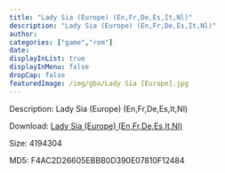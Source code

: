 ```yaml
---
title: "Lady Sia (Europe) (En,Fr,De,Es,It,Nl)"
description: "Lady Sia (Europe) (En,Fr,De,Es,It,Nl)"
author: 
categories: ["game","rom"]
date: 
displayInList: true
displayInMenu: false
dropCap: false
featuredImage: /img/gba/Lady Sia [Europe].jpg
---
```


Description: Lady Sia (Europe) (En,Fr,De,Es,It,Nl)

Download: <a style="text-decoration:underline;" href="https://mega.nz/#!TDJWQCCB!qKDFDj0VHD0xEBxplMIpNYgKcsmBu_QOV2hR4xyUvbk" target = "_blank" rel = "nofollow" > Lady Sia (Europe) (En,Fr,De,Es,It,Nl)</a>

Size: 4194304

MD5: F4AC2D26605EBBB0D390E07810F12484


